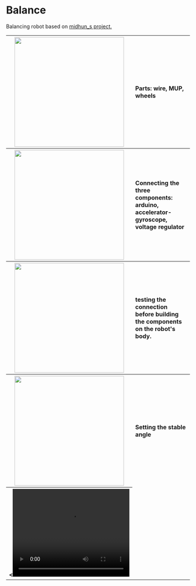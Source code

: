 <link rel="stylesheet" href="styles.css">

# Balance
Balancing robot based on <a href="https://www.instructables.com/Arduino-Self-Balancing-Robot-1/" target="_blank">midhun_s project.</a>

<table>
  <tr>
    <th><img class="image" src = "img/parts.png" width =300></th>
    <th><p align="left"> Parts: wire, MUP, wheels </p></th>
  </tr>
  
  <tr>
    <th><img src = "img/gyro.png" width=300></th>
    <th><p align="left">Connecting the three components: arduino,
      accelerator-gyroscope, voltage regulator</p></th>
  </tr>
  
  <tr>
    <th><img src = "img/test.png" width=300></th>
    <th><p align="left">testing the connection before building the components on the robot's body.</p></th>
  </tr>
  
  <tr>
    <th><img src = "img/integ.png" width=300></th>
    <th><p align="left">Setting the stable angle</p></th>
  </tr>
  
  <tr>
    <th><<video width="320" height="240" controls>
        <source src="img/demo.mov" type="video/mp4">
        </video></th>
  </tr>
   
</table>


